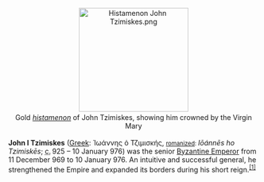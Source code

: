 <div class="photo" colspan="2" style="text-align: center; margin: 25px 0 10px;"><a class="image" href="https://en.wikipedia.org/wiki/File:Histamenon_John_Tzimiskes.png"><img alt="Histamenon John Tzimiskes.png" data-file-height="238" data-file-width="250" decoding="async" height="209" src="https://upload.wikimedia.org/wikipedia/commons/thumb/7/79/Histamenon_John_Tzimiskes.png/220px-Histamenon_John_Tzimiskes.png" srcset="https://upload.wikimedia.org/wikipedia/commons/7/79/Histamenon_John_Tzimiskes.png 1.5x" width="220"/></a><div style="line-height:normal;padding-bottom:0.2em;padding-top:0.2em;">Gold <i><a href="https://en.wikipedia.org/wiki/Histamenon" title="Histamenon">histamenon</a></i> of John Tzimiskes, showing him crowned by the Virgin Mary</div></div>

[comment]: # 'breakpoint'
<p><b>John I Tzimiskes</b> (<a href="https://en.wikipedia.org/wiki/Greek_language" title="Greek language">Greek</a>: <span lang="el">Ἰωάννης ὁ Τζιμισκής</span>, <small><a href="https://en.wikipedia.org/wiki/Romanization_of_Greek" title="Romanization of Greek">romanized</a>: </small><i lang="el-Latn" title="Greek-language romanization">Iōánnēs ho Tzimiskēs</i>; <abbr title="circa">c.</abbr><span style="white-space:nowrap;"> 925</span> – 10 January 976) was the senior <a class="mw-redirect" href="https://en.wikipedia.org/wiki/Byzantine_Emperor" title="Byzantine Emperor">Byzantine Emperor</a> from 11 December 969 to 10 January 976. An intuitive and successful general, he strengthened the Empire and expanded its borders during his short reign.<sup class="reference" id="cite_ref-1"><a href="#cite_note-1">[1]</a></sup>
</p>